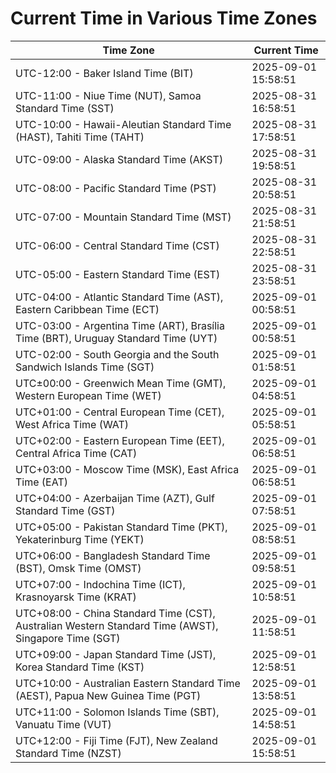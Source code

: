 # Current Time in Various Time Zones

| Time Zone | Current Time |
|-----------|--------------|
| UTC-12:00 - Baker Island Time (BIT) | 2025-09-01 15:58:51 |
| UTC-11:00 - Niue Time (NUT), Samoa Standard Time (SST) | 2025-08-31 16:58:51 |
| UTC-10:00 - Hawaii-Aleutian Standard Time (HAST), Tahiti Time (TAHT) | 2025-08-31 17:58:51 |
| UTC-09:00 - Alaska Standard Time (AKST) | 2025-08-31 19:58:51 |
| UTC-08:00 - Pacific Standard Time (PST) | 2025-08-31 20:58:51 |
| UTC-07:00 - Mountain Standard Time (MST) | 2025-08-31 21:58:51 |
| UTC-06:00 - Central Standard Time (CST) | 2025-08-31 22:58:51 |
| UTC-05:00 - Eastern Standard Time (EST) | 2025-08-31 23:58:51 |
| UTC-04:00 - Atlantic Standard Time (AST), Eastern Caribbean Time (ECT) | 2025-09-01 00:58:51 |
| UTC-03:00 - Argentina Time (ART), Brasília Time (BRT), Uruguay Standard Time (UYT) | 2025-09-01 00:58:51 |
| UTC-02:00 - South Georgia and the South Sandwich Islands Time (SGT) | 2025-09-01 01:58:51 |
| UTC±00:00 - Greenwich Mean Time (GMT), Western European Time (WET) | 2025-09-01 04:58:51 |
| UTC+01:00 - Central European Time (CET), West Africa Time (WAT) | 2025-09-01 05:58:51 |
| UTC+02:00 - Eastern European Time (EET), Central Africa Time (CAT) | 2025-09-01 06:58:51 |
| UTC+03:00 - Moscow Time (MSK), East Africa Time (EAT) | 2025-09-01 06:58:51 |
| UTC+04:00 - Azerbaijan Time (AZT), Gulf Standard Time (GST) | 2025-09-01 07:58:51 |
| UTC+05:00 - Pakistan Standard Time (PKT), Yekaterinburg Time (YEKT) | 2025-09-01 08:58:51 |
| UTC+06:00 - Bangladesh Standard Time (BST), Omsk Time (OMST) | 2025-09-01 09:58:51 |
| UTC+07:00 - Indochina Time (ICT), Krasnoyarsk Time (KRAT) | 2025-09-01 10:58:51 |
| UTC+08:00 - China Standard Time (CST), Australian Western Standard Time (AWST), Singapore Time (SGT) | 2025-09-01 11:58:51 |
| UTC+09:00 - Japan Standard Time (JST), Korea Standard Time (KST) | 2025-09-01 12:58:51 |
| UTC+10:00 - Australian Eastern Standard Time (AEST), Papua New Guinea Time (PGT) | 2025-09-01 13:58:51 |
| UTC+11:00 - Solomon Islands Time (SBT), Vanuatu Time (VUT) | 2025-09-01 14:58:51 |
| UTC+12:00 - Fiji Time (FJT), New Zealand Standard Time (NZST) | 2025-09-01 15:58:51 |
